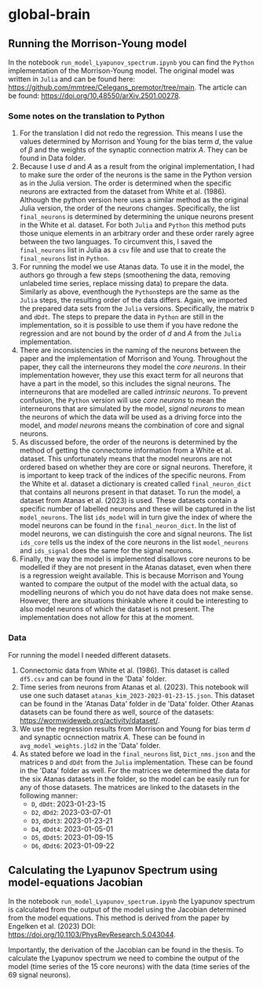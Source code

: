 # global-brain
## Running the Morrison-Young model
In the notebook `run_model_Lyapunov_spectrum.ipynb` you can find the `Python` implementation of the Morrison-Young model. The original model was written in `Julia` and can be found here: https://github.com/mmtree/Celegans_premotor/tree/main. The article can be found: https://doi.org/10.48550/arXiv.2501.00278.
### Some notes on the translation to Python
1. For the translation I did not redo the regression. This means I use the values determined by Morrison and Young for the bias term $d$, the value of $\beta$ and the weights of the synaptic connection matrix $A$. They can be found in Data folder.
2. Because I use $d$ and $A$ as a result from the original implementation, I had to make sure the order of the neurons is the same in the Python version as in the Julia version. The order is determined when the specific neurons are extracted from the dataset from White et al. (1986). Although the python version here uses a similar method as the original Julia version, the order of the neurons changes. Specifically, the list `final_neurons` is determined by determining the unique neurons present in the White et al. dataset. For both `Julia` and `Python` this method puts those unique elements in an arbitrary order and these order rarely agree between the two languages. To circumvent this, I saved the `final_neurons` list in Julia as a `csv` file and use that to create the `final_neurons` list in `Python`.
3. For running the model we use Atanas data. To use it in the model, the authors go through a few steps (smoothening the data, removing unlabeled time series, replace missing data) to prepare the data. Similarly as above, eventhough the `Python`steps are the same as the `Julia` steps, the resulting order of the data differs. Again, we imported the prepared data sets from the `Julia` versions. Specifically, the matrix `D` and `dDdt`. The steps to prepare the data in `Python` are still in the implementation, so it is possible to use them if you have redone the regression and are not bound by the order of $d$ and $A$ from the `Julia` implementation.
4. There are inconsistencies in the naming of the neurons between the paper and the implementation of Morrison and Young. Throughout the paper, they call the interneurons they model the *core neurons*. In their implementation however, they use this exact term for all neurons that have a part in the model, so this includes the signal neurons. The interneurons that are modelled are called *intrinsic neurons*. To prevent confusion, the `Python` version will use *core neurons* to mean the interneurons that are simulated by the model, *signal neurons* to mean the neurons of which the data will be used as a driving force into the model, and *model neurons* means the combination of core and signal neurons.
5. As discussed before, the order of the neurons is determined by the method of getting the connectome information from a White et al. dataset. This unfortunately means that the model neurons are not ordered based on whether they are core or signal neurons. Therefore, it is important to keep track of the indices of the specific neurons. From the White et al. dataset a dictionary is created called `final_neuron_dict` that contains all neurons present in that dataset. To run the model, a dataset from Atanas et al. (2023) is used. These datasets contain a specific number of labelled neurons and these will be captured in the list `model_neurons`. The list `ids_model` will in turn give the index of where the model neurons can be found in the `final_neuron_dict`. In the list of model neurons, we can distinguish the core and signal neurons. The list `ids_core` tells us the index of the core neurons in the list `model_neurons` and `ids_signal` does the same for the signal neurons.
6. Finally, the way the model is implemented disallows core neurons to be modelled if they are not present in the Atanas dataset, even when there is a regression weight available. This is because Morrison and Young wanted to compare the output of the model with the actual data, so modelling neurons of which you do not have data does not make sense. However, there are situations thinkable where it could be interesting to also model neurons of which the dataset is not present. The implementation does not allow for this at the moment.
### Data
For running the model I needed different datasets. 
1. Connectomic data from White et al. (1986). This dataset is called `df5.csv` and can be found in the 'Data' folder.
2. Time series from neurons from Atanas et al. (2023). This notebook will use one such dataset `atanas_kim_2023-2023-01-23-15.json`. This dataset can be found in the 'Atanas Data' folder in de 'Data' folder. Other Atanas datasets can be found there as well, source of the datasets: https://wormwideweb.org/activity/dataset/.
3. We use the regression results from Morrison and Young for bias term $d$ and synaptic ocnnection matrix $A$. These can be found in `avg_model_weights.jld2` in the 'Data' folder.
4. As stated before we load in the `final_neurons` list, `Dict_nms.json` and the matrices `D` and `dDdt` from the `Julia` implementation. These can be found in the 'Data' folder as well. For the matrices we determined the data for the six Atanas datasets in the folder, so the model can be easily run for any of those datasets. The matrices are linked to the datasets in the following manner:
    - `D`, `dDdt`: 2023-01-23-15
    - `D2`, `dDd2`: 2023-03-07-01
    - `D3`, `dDdt3`: 2023-01-23-21
    - `D4`, `dDdt4`: 2023-01-05-01
    - `D5`, `dDdt5`: 2023-01-09-15
    - `D6`, `dDdt6`: 2023-01-09-22
## Calculating the Lyapunov Spectrum using model-equations Jacobian
In the notebook `run_model_Lyapunov_spectrum.ipynb` the Lyapunov spectrum is calculated from the output of the model using the Jacobian determined from the model equations. This method is derived from the paper by Engelken et al. (2023) DOI: https://doi.org/10.1103/PhysRevResearch.5.043044.

Importantly, the derivation of the Jacobian can be found in the thesis. To calculate the Lyapunov spectrum we need to combine the output of the model (time series of the 15 core neurons) with the data (time series of the 69 signal neurons).
